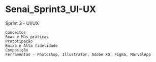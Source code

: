 # Senai_Sprint3_UI-UX

Sprint 3 - UI/UX

    Conceitos
    Boas e Más práticas
    Prototipação
    Baixa e Alta fidelidade
    Composição
    Ferramentas - Photoshop, Illustrator, Adobe XD, Figma, MarvelApp
